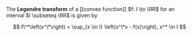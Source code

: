 The **Legendre transform** of a [[convex function]] $f: I \to \RR$ for an interval $I \subseteq \RR$ is given by

$$
f\^*\left(x^\*\right) = \sup_{x \in I} \left(x^\*x  - f(x)\right), x^* \in I
$$